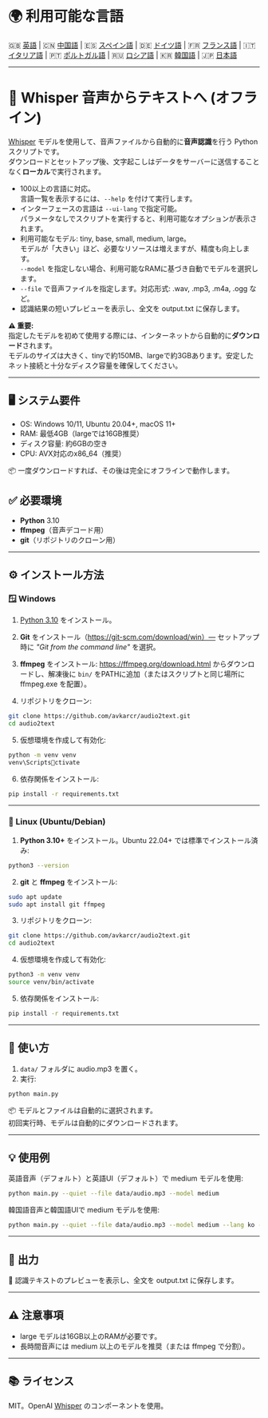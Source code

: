 # 🌍 利用可能な言語

🇬🇧 [英語](README.md) | 🇨🇳 [中国語](README_ZH.md) | 🇪🇸 [スペイン語](README_ES.md) | 🇩🇪 [ドイツ語](README_DE.md) | 🇫🇷 [フランス語](README_FR.md) | 🇮🇹 [イタリア語](README_IT.md) | 🇵🇹 [ポルトガル語](README_PT.md) | 🇷🇺 [ロシア語](README_RU.md) | 🇰🇷 [韓国語](README_KO.md) | 🇯🇵 [日本語](README_JA.md)

---
# 🧠 Whisper 音声からテキストへ (オフライン)

[Whisper](https://github.com/openai/whisper) モデルを使用して、音声ファイルから自動的に**音声認識**を行う Python スクリプトです。  
ダウンロードとセットアップ後、文字起こしはデータをサーバーに送信することなく**ローカル**で実行されます。

- 100以上の言語に対応。  
  言語一覧を表示するには、`--help` を付けて実行します。
- インターフェースの言語は `--ui-lang` で指定可能。  
  パラメータなしでスクリプトを実行すると、利用可能なオプションが表示されます。
- 利用可能なモデル: tiny, base, small, medium, large。  
  モデルが「大きい」ほど、必要なリソースは増えますが、精度も向上します。  
  `--model` を指定しない場合、利用可能なRAMに基づき自動でモデルを選択します。
- `--file` で音声ファイルを指定します。対応形式: .wav, .mp3, .m4a, .ogg など。  
- 認識結果の短いプレビューを表示し、全文を output.txt に保存します。

**⚠ 重要:**  
指定したモデルを初めて使用する際には、インターネットから自動的に**ダウンロード**されます。  
モデルのサイズは大きく、tinyで約150MB、largeで約3GBあります。安定したネット接続と十分なディスク容量を確保してください。

---

## 🖥️ システム要件
- OS: Windows 10/11, Ubuntu 20.04+, macOS 11+  
- RAM: 最低4GB（largeでは16GB推奨）  
- ディスク容量: 約6GBの空き  
- CPU: AVX対応のx86_64（推奨）

📦 一度ダウンロードすれば、その後は完全にオフラインで動作します。

## ✅ 必要環境
- **Python** 3.10  
- **ffmpeg**（音声デコード用）  
- **git**（リポジトリのクローン用）

---

## ⚙️ インストール方法

### 🪟 Windows

1. [Python 3.10](https://www.python.org/downloads/) をインストール。

2. **Git** をインストール（https://git-scm.com/download/win）— セットアップ時に *"Git from the command line"* を選択。

3. **ffmpeg** をインストール: https://ffmpeg.org/download.html からダウンロードし、解凍後に `bin/` をPATHに追加（またはスクリプトと同じ場所に ffmpeg.exe を配置）。

4. リポジトリをクローン:
```bash
git clone https://github.com/avkarcr/audio2text.git
cd audio2text
```

5. 仮想環境を作成して有効化:
```bash
python -m venv venv
venv\Scriptsctivate
```

6. 依存関係をインストール:
```bash
pip install -r requirements.txt
```

---

### 🐧 Linux (Ubuntu/Debian)

1. **Python 3.10+** をインストール。Ubuntu 22.04+ では標準でインストール済み:
```bash
python3 --version
```

2. **git** と **ffmpeg** をインストール:
```bash
sudo apt update
sudo apt install git ffmpeg
```

3. リポジトリをクローン:
```bash
git clone https://github.com/avkarcr/audio2text.git
cd audio2text
```

4. 仮想環境を作成して有効化:
```bash
python3 -m venv venv
source venv/bin/activate
```

5. 依存関係をインストール:
```bash
pip install -r requirements.txt
```

---

## 🚀 使い方

1. `data/` フォルダに audio.mp3 を置く。  
2. 実行:
```bash
python main.py
```

📦 モデルとファイルは自動的に選択されます。  
初回実行時、モデルは自動的にダウンロードされます。

---

## 💡 使用例

英語音声（デフォルト）と英語UI（デフォルト）で medium モデルを使用:
```bash
python main.py --quiet --file data/audio.mp3 --model medium
```

韓国語音声と韓国語UIで medium モデルを使用:
```bash
python main.py --quiet --file data/audio.mp3 --model medium --lang ko --ui-lang ko
```

---

## 📄 出力

📝 認識テキストのプレビューを表示し、全文を output.txt に保存します。

---

## ⚠ 注意事項
- large モデルは16GB以上のRAMが必要です。  
- 長時間音声には medium 以上のモデルを推奨（または ffmpeg で分割）。

---

## 📚 ライセンス
MIT。OpenAI [Whisper](https://github.com/openai/whisper) のコンポーネントを使用。
